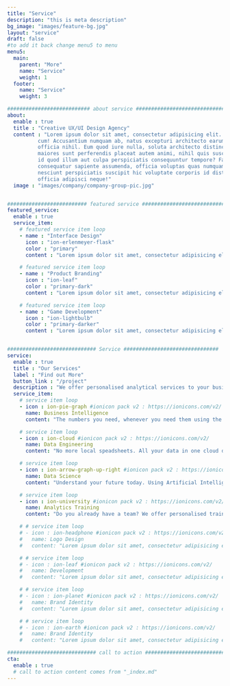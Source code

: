 ```yaml
---
title: "Service"
description: "this is meta description"
bg_image: "images/feature-bg.jpg"
layout: "service"
draft: false
#to add it back change menu5 to menu
menu5:
  main:
    parent: "More"
    name: "Service"
    weight: 1
  footer:
    name: "Service"
    weight: 3

########################### about service #############################
about:
  enable : true
  title : "Creative UX/UI Design Agency"
  content : "Lorem ipsum dolor sit amet, consectetur adipisicing elit. Voluptate soluta corporis odit, optio
          cum! Accusantium numquam ab, natus excepturi architecto earum ipsa aliquam, illum, omnis rerum, eveniet
          officia nihil. Eum quod iure nulla, soluta architecto distinctio. Nesciunt odio ullam expedita, neque fugit
          maiores sunt perferendis placeat autem animi, nihil quis suscipit quibusdam ut reiciendis doloribus natus nemo
          id quod illum aut culpa perspiciatis consequuntur tempore? Facilis nam vitae iure quisquam eius harum
          consequatur sapiente assumenda, officia voluptas quas numquam placeat, alias molestias nisi laudantium
          nesciunt perspiciatis suscipit hic voluptate corporis id distinctio earum. Dolor reprehenderit fuga dolore
          officia adipisci neque!"
  image : "images/company/company-group-pic.jpg"


########################## featured service ############################
featured_service:
  enable : true
  service_item:
    # featured service item loop
    - name : "Interface Design"
      icon : "ion-erlenmeyer-flask"
      color : "primary"
      content : "Lorem ipsum dolor sit amet, consectetur adipisicing elit. Saepe enim impedit repudiandae omnis est temporibus."

    # featured service item loop
    - name : "Product Branding"
      icon : "ion-leaf"
      color : "primary-dark"
      content : "Lorem ipsum dolor sit amet, consectetur adipisicing elit. Saepe enim impedit repudiandae omnis est temporibus."

    # featured service item loop
    - name : "Game Development"
      icon : "ion-lightbulb"
      color : "primary-darker"
      content : "Lorem ipsum dolor sit amet, consectetur adipisicing elit. Saepe enim impedit repudiandae omnis est temporibus."


############################# Service ###############################
service:
  enable : true
  title : "Our Services"
  label : "Find out More"
  button_link : "/project"
  description : "We offer personalised analytical services to your business to help you make better decisions and maximise your profit"
  service_item:
    # service item loop
    - icon : ion-pie-graph #ionicon pack v2 : https://ionicons.com/v2/
      name: Business Intelligence 
      content: "The numbers you need, whenever you need them using the latest interactive Dashboards"

    # service item loop
    - icon : ion-cloud #ionicon pack v2 : https://ionicons.com/v2/
      name: Data Engineering
      content: "No more local speadsheets. All your data in one cloud database"

    # service item loop
    - icon : ion-arrow-graph-up-right #ionicon pack v2 : https://ionicons.com/v2/
      name: Data Science
      content: "Understand your future today. Using Artificial Intelligence, your data can optimise your decisions"

    # service item loop
    - icon : ion-university #ionicon pack v2 : https://ionicons.com/v2/
      name: Analytics Training
      content: "Do you already have a team? We offer personalised training on a range of analytical topics"

    # # service item loop
    # - icon : ion-headphone #ionicon pack v2 : https://ionicons.com/v2/
    #   name: Logo Design
    #   content: "Lorem ipsum dolor sit amet, consectetur adipisicing elit, sed do eiusmod tempor incididunt ut"

    # # service item loop
    # - icon : ion-leaf #ionicon pack v2 : https://ionicons.com/v2/
    #   name: Development
    #   content: "Lorem ipsum dolor sit amet, consectetur adipisicing elit, sed do eiusmod tempor incididunt ut"

    # # service item loop
    # - icon : ion-planet #ionicon pack v2 : https://ionicons.com/v2/
    #   name: Brand Identity
    #   content: "Lorem ipsum dolor sit amet, consectetur adipisicing elit, sed do eiusmod tempor incididunt ut"

    # # service item loop
    # - icon : ion-earth #ionicon pack v2 : https://ionicons.com/v2/
    #   name: Brand Identity
    #   content: "Lorem ipsum dolor sit amet, consectetur adipisicing elit, sed do eiusmod tempor incididunt ut"

############################# call to action #################################
cta:
  enable : true
  # call to action content comes from "_index.md"
---
```

